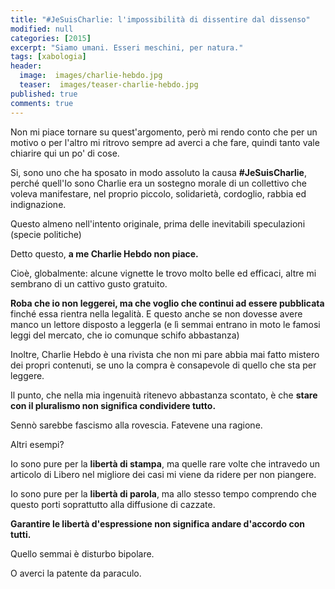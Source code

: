 ```yaml
---
title: "#JeSuisCharlie: l'impossibilità di dissentire dal dissenso"
modified: null
categories: [2015]
excerpt: "Siamo umani. Esseri meschini, per natura."
tags: [xabologia]
header:  
  image:  images/charlie-hebdo.jpg
  teaser:  images/teaser-charlie-hebdo.jpg
published: true
comments: true
---
```


Non mi piace tornare su quest'argomento, però mi rendo conto che per un motivo o per l'altro mi ritrovo sempre ad averci a che fare, quindi tanto vale chiarire qui un po' di cose.

Si, sono uno che ha sposato in modo assoluto la causa **#JeSuisCharlie**, perché quell'Io sono Charlie era un sostegno morale di un collettivo che voleva manifestare, nel proprio piccolo, solidarietà, cordoglio, rabbia ed indignazione. 

Questo almeno nell'intento originale, prima delle inevitabili speculazioni (specie politiche)

Detto questo, **a me Charlie Hebdo non piace.** 

Cioè, globalmente: alcune vignette le trovo molto belle ed efficaci, altre mi sembrano di un cattivo gusto gratuito.

**Roba che io non leggerei, ma che voglio che continui ad essere pubblicata** finché essa rientra nella legalità. E questo anche se non dovesse avere manco un lettore disposto a leggerla (e lì semmai entrano in moto le famosi leggi del mercato, che io comunque schifo abbastanza)

Inoltre, Charlie Hebdo è una rivista che non mi pare abbia mai fatto mistero dei propri contenuti, se uno la compra è consapevole di quello che sta per leggere.

Il punto, che nella mia ingenuità ritenevo abbastanza scontato, è che **stare con il pluralismo non significa condividere tutto.**

Sennò sarebbe fascismo alla rovescia. Fatevene una ragione.

Altri esempi?

Io sono pure per la **libertà di stampa**, ma quelle rare volte che intravedo un articolo di Libero nel migliore dei casi mi viene da ridere per non piangere.

Io sono pure per la **libertà di parola**, ma allo stesso tempo comprendo che questo porti soprattutto alla diffusione di cazzate.

**Garantire le libertà d'espressione non significa andare d'accordo con tutti.** 

Quello semmai è disturbo bipolare.

O averci la patente da paraculo.